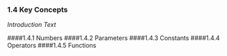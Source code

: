 ### 1.4 Key Concepts

_Introduction Text_

####1.4.1	Numbers
####1.4.2	Parameters
####1.4.3	Constants
####1.4.4	Operators
####1.4.5	Functions